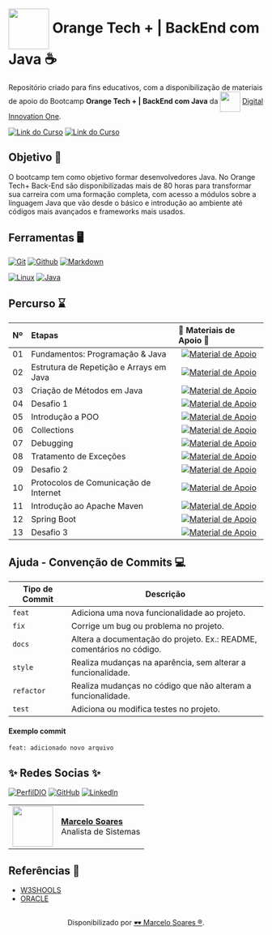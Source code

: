 <h1>
    <a href="https://www.dio.me/">
	    <img align="center" width="80px" src="https://hermes.dio.me/tracks/5443980d-31cb-4a9f-8dbd-065773810c04.png"></a>
    <span>Orange Tech + | BackEnd com Java ☕</span>
</h1>

Repositório criado para fins educativos, com a disponibilização de materiais de apoio do Bootcamp **Orange Tech + | BackEnd com Java** da <img align="center" width="40px" src="https://hermes.digitalinnovation.one/assets/diome/logo-minimized.png"> [Digital Innovation One](https://www.dio.me/).

[![Link do Curso](https://img.shields.io/badge/▶-000?style=for-the-badge&logo=movie&logoColor=E94D5F)](https://web.dio.me/track/orange-tech-backend) 
[![Link do Curso](https://img.shields.io/badge/Acesse%20o%20Curso%20na%20Plataforma-E94D5F?style=for-the-badge)](https://web.dio.me/track/orange-tech-backend) 
<br>

## Objetivo 🎯
O bootcamp tem como objetivo formar desenvolvedores Java. No Orange Tech+ Back-End são disponibilizadas mais de 80 horas para transformar sua carreira com uma formação completa, com acesso a módulos sobre a linguagem Java que vão desde o básico e introdução ao ambiente até códigos mais avançados e frameworks mais usados.

## Ferramentas 🖥️
[![Git](https://img.shields.io/badge/Git-000?style=for-the-badge&logo=git&logoColor=E94D5F)](https://git-scm.com/doc) 
[![Github](https://img.shields.io/badge/Github-000?style=for-the-badge&logo=github&logoColor=30A3DC)](https://docs.github.com/)
[![Markdown](https://img.shields.io/badge/Markdown-000?style=for-the-badge&logo=markdown)](https://markdown.net.br/)

[![Linux](https://img.shields.io/badge/Linux-FCC624?style=for-the-badge&logo=linux&logoColor=black)](https://linux.die.net/)
[![Java](https://img.shields.io/badge/Java-8B5742?style=for-the-badge&logo=java&logoColor=white)](https://docs.oracle.com/en/java/)


## Percurso ⌛
<table>
  <thead>
    <tr align="left">
      <th>Nº</th>
      <th>Etapas</th>
      <th>📖 Materiais de Apoio 📖</th>
    </tr>
  </thead>
  <tbody align="left">
    <tr>
      <td>01</td>
      <td>Fundamentos: Programação & Java</td>
      <td align="center">
        <a href="https://github.com/Mdsoare/java-backend/tree/main/01%20-%20fundamentos">
           <img align="center" alt="Material de Apoio" src="https://img.shields.io/badge/Ver%20Material-E94D5F?style=for-the-badge"> 
        </a>
      </td>
    </tr>
    <tr>
      <td>02</td>
      <td>Estrutura de Repetição e Arrays em Java</td>
      <td align="center">
        <a href="https://github.com/Mdsoare/java-backend/tree/main/02%20-%20loop">
           <img align="center" alt="Material de Apoio" src="https://img.shields.io/badge/Ver%20Material-30A3DC?style=for-the-badge">
        </a>
      </td>
    </tr>
    <tr>
      <td>03</td>
      <td>Criação de Métodos em Java</td>
      <td align="center">
        <a href="https://github.com/Mdsoare/java-backend/tree/main/03%20-%20metodos">
	   <img align="center" alt="Material de Apoio" src="https://img.shields.io/badge/Ver%20Material-E94D5F?style=for-the-badge">           
        </a>
      </td>    
    </tr> 
    <tr>
      <td>04</td>
      <td>Desafio 1</td>
      <td align="center">
        <a href="https://github.com/Mdsoare/java-backend/tree/main/04%20-%20desafio-1">
           <img align="center" alt="Material de Apoio" src="https://img.shields.io/badge/Ver%20Material-30A3DC?style=for-the-badge">
        </a>
      </td>
    </tr>
    <tr>
      <td>05</td>
      <td>Introdução a POO</td>
      <td align="center">
        <a href="https://github.com/Mdsoare/java-backend/tree/main/05%20-%20POO">
           <img align="center" alt="Material de Apoio" src="https://img.shields.io/badge/Ver%20Material-E94D5F?style=for-the-badge">
        </a>
      </td>
    </tr>
    <tr>
      <td>06</td>
      <td>Collections</td>
      <td align="center">
        <a href="https://github.com/Mdsoare/java-backend/tree/main/06%20-%20Collections">
           <img align="center" alt="Material de Apoio" src="https://img.shields.io/badge/Ver%20Material-30A3DC?style=for-the-badge">
        </a>
      </td>
    </tr>
    <tr>
      <td>07</td>
      <td>Debugging</td>
      <td align="center">
        <a href="https://github.com/Mdsoare/java-backend/tree/main/07%20-%20Debugging%20Java">
           <img align="center" alt="Material de Apoio" src="https://img.shields.io/badge/Ver%20Material-E94D5F?style=for-the-badge">
        </a>
      </td>
    </tr>
    <tr>
      <td>08</td>
      <td>Tratamento de Exceções</td>
      <td align="center">
        <a href="https://github.com/Mdsoare/java-backend/tree/main/08%20-%20Tratamento%20de%20Exce%C3%A7%C3%B5es">
           <img align="center" alt="Material de Apoio" src="https://img.shields.io/badge/Ver%20Material-30A3DC?style=for-the-badge">
        </a>
      </td>
    </tr>
    <tr>
      <td>09</td>
      <td>Desafio 2</td>
      <td align="center">
        <a href="https://github.com/Mdsoare/java-backend/tree/main/10%20-%20desafio-2">
           <img align="center" alt="Material de Apoio" src="https://img.shields.io/badge/Ver%20Material-E94D5F?style=for-the-badge">
        </a>
      </td>
    </tr>
    <tr>
      <td>10</td>
      <td>Protocolos de Comunicação de Internet</td>
      <td align="center">
        <a href="https://github.com/Mdsoare/java-backend/tree/main/11%20-%20Protocolos%20de%20Comunica%C3%A7%C3%A3o">
           <img align="center" alt="Material de Apoio" src="https://img.shields.io/badge/Ver%20Material-30A3DC?style=for-the-badge">
        </a>
      </td>
    </tr>
    <tr>
      <td>11</td>
      <td>Introdução ao Apache Maven</td>
      <td align="center">
        <a href="https://github.com/Mdsoare/java-backend/tree/main/12%20-%20Maven">
           <img align="center" alt="Material de Apoio" src="https://img.shields.io/badge/Ver%20Material-E94D5F?style=for-the-badge">
        </a>
      </td>
    </tr>
    <tr>
      <td>12</td>
      <td>Spring Boot</td>
      <td align="center">
        <a href="https://github.com/Mdsoare/java-backend/tree/main/13%20-%20Spring-Boot">
           <img align="center" alt="Material de Apoio" src="https://img.shields.io/badge/Ver%20Material-30A3DC?style=for-the-badge">
        </a>
      </td>
    </tr>
    <tr>
      <td>13</td>
      <td>Desafio 3</td>
      <td align="center">
        <a href="https://github.com/Mdsoare/java-backend/tree/main/14-Desafio-3">
           <img align="center" alt="Material de Apoio" src="https://img.shields.io/badge/Ver%20Material-E94D5F?style=for-the-badge">
        </a>
      </td>
    </tr>
  </tbody>
  <tfoot></tfoot>
</table>

## Ajuda - Convenção de Commits 💻

| Tipo de Commit | Descrição                                                                                                 |
| -------------- | --------------------------------------------------------------------------------------------------------- |
| `feat`         | Adiciona uma nova funcionalidade ao projeto.                                                              |
| `fix`          | Corrige um bug ou problema no projeto.                                                                    |
| `docs`         | Altera a documentação do projeto. Ex.: README, comentários no código.                                     |
| `style`        | Realiza mudanças na aparência, sem alterar a funcionalidade.                                              |
| `refactor`     | Realiza mudanças no código que não alteram a funcionalidade.                                              |
| `test`         | Adiciona ou modifica testes no projeto.                                                                   |

#### Exemplo commit

`feat: adicionado novo arquivo`
<br>

## ✨ ️Redes Socias ✨

[![PerfilDIO](https://img.shields.io/badge/DIO-0077B5?style=for-the-badge&logo=dio&logoColor=white)](https://web.dio.me/users/marcelo_soares92)
[![GitHub](https://img.shields.io/badge/GitHub-000?style=for-the-badge&logo=github&logoColor=30A3DC)](https://github.com/Mdsoare/)
[![LinkedIn](https://img.shields.io/badge/LinkedIn-0077B5?style=for-the-badge&logo=linkedin&logoColor=white)](https://www.linkedin.com/in/marcelodsoares/) 
<table>
  <tr>
    <td>
      <img width="80px" align="center" src="https://avatars.githubusercontent.com/Mdsoare"/>
    </td>
    <td align="left">
      <a href="https://github.com/Mdsoare">
        <span><b>Marcelo Soares</b></span>
      </a>
      <br>
      <span>Analista de Sistemas</span>
    </td>
  </tr>
</table>

## Referências 🔎
- [W3SHOOLS](https://www.w3schools.com/java/default.asp)
- [ORACLE](https://docs.oracle.com/en/java/)

##
<div align="center">Disponibilizado por <a href="https://github.com/Mdsoare">🕶 Marcelo Soares ®</a>.</div>
